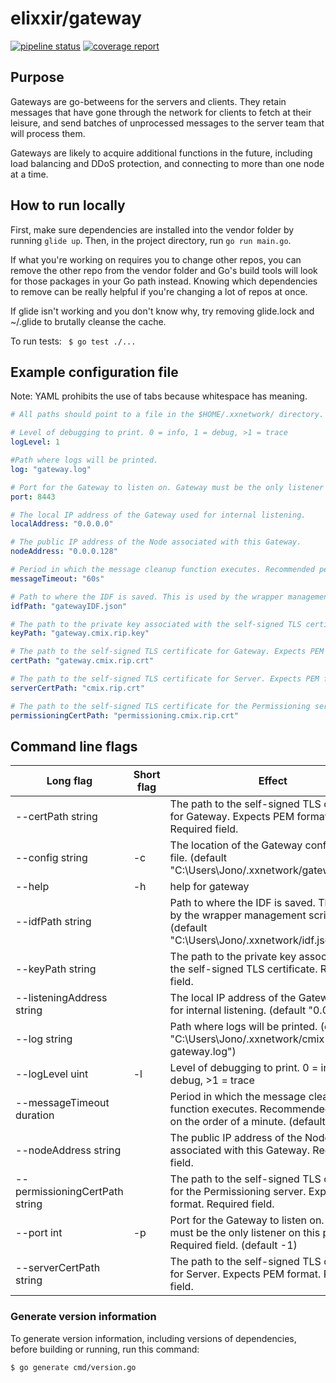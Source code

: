 # elixxir/gateway

[![pipeline status](https://gitlab.com/elixxir/gateway/badges/master/pipeline.svg)](https://gitlab.com/elixxir/gateway/commits/master)
[![coverage report](https://gitlab.com/elixxir/gateway/badges/master/coverage.svg)](https://gitlab.com/elixxir/gateway/commits/master)

## Purpose

Gateways are go-betweens for the servers and clients. They retain messages that
have gone through the network for clients to fetch at their leisure, and send
batches of unprocessed messages to the server team that will process them.

Gateways are likely to acquire additional functions in the future, including
load balancing and DDoS protection, and connecting to more than one node at
a time.

## How to run locally

First, make sure dependencies are installed into the vendor folder by running
`glide up`. Then, in the project directory, run `go run main.go`.

If what you're working on requires you to change other repos, you can remove
the other repo from the vendor folder and Go's build tools will look for those
packages in your Go path instead. Knowing which dependencies to remove can be
really helpful if you're changing a lot of repos at once.

If glide isn't working and you don't know why, try removing glide.lock and
~/.glide to brutally cleanse the cache.

To run tests: ` $ go test ./...`

## Example configuration file

Note: YAML prohibits the use of tabs because whitespace has meaning.

```yaml
# All paths should point to a file in the $HOME/.xxnetwork/ directory.

# Level of debugging to print. 0 = info, 1 = debug, >1 = trace
logLevel: 1

#Path where logs will be printed.
log: "gateway.log"

# Port for the Gateway to listen on. Gateway must be the only listener on this port.
port: 8443

# The local IP address of the Gateway used for internal listening.
localAddress: "0.0.0.0"

# The public IP address of the Node associated with this Gateway.
nodeAddress: "0.0.0.128"

# Period in which the message cleanup function executes. Recommended period is on the order of a minute.
messageTimeout: "60s"

# Path to where the IDF is saved. This is used by the wrapper management script.
idfPath: "gatewayIDF.json"

# The path to the private key associated with the self-signed TLS certificate.
keyPath: "gateway.cmix.rip.key"

# The path to the self-signed TLS certificate for Gateway. Expects PEM format.
certPath: "gateway.cmix.rip.crt"

# The path to the self-signed TLS certificate for Server. Expects PEM format.
serverCertPath: "cmix.rip.crt"

# The path to the self-signed TLS certificate for the Permissioning server. Expects PEM format.
permissioningCertPath: "permissioning.cmix.rip.crt"
```

## Command line flags

| Long flag | Short flag | Effect |
|---|---|---|
|--certPath string| |The path to the self-signed TLS certificate for Gateway. Expects PEM format. Required field.|
|--config string|-c|The location of the Gateway configuration file. (default "C:\\Users\\Jono/.xxnetwork/gateway.yaml")|
|--help|-h|help for gateway|
|--idfPath string| |Path to where the IDF is saved. This is used by the wrapper management script. (default "C:\\Users\\Jono/.xxnetwork/idf.json")|
|--keyPath string| |The path to the private key associated with the self-signed TLS certificate. Required field.|
|--listeningAddress string| |The local IP address of the Gateway used for internal listening. (default "0.0.0.0")|
|--log string| |Path where logs will be printed. (default "C:\\Users\\Jono/.xxnetwork/cmix-gateway.log")|
|--logLevel uint|-l|Level of debugging to print. 0 = info, 1 = debug, >1 = trace|
|--messageTimeout duration| |Period in which the message cleanup function executes. Recommended period is on the order of a minute. (default 60)|
|--nodeAddress string| |The public IP address of the Node associated with this Gateway. Required field.|
|--permissioningCertPath string| |The path to the self-signed TLS certificate for the Permissioning server. Expects PEM format. Required field.|
|--port int|-p|Port for the Gateway to listen on. Gateway must be the only listener on this port. Required field. (default -1)|
|--serverCertPath string| |The path to the self-signed TLS certificate for Server. Expects PEM format. Required field.|

### Generate version information

To generate version information, including versions of dependencies, before building or running, run this command:

`$ go generate cmd/version.go`
